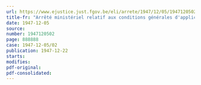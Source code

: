 ```yaml
---
url: https://www.ejustice.just.fgov.be/eli/arrete/1947/12/05/1947120502/justel
title-fr: "Arrêté ministériel relatif aux conditions générales d'application des barèmes des frets de l'Office régulateur de la Navigation intérieure"
date: 1947-12-05
source:
number: 1947120502
page: 888888
case: 1947-12-05/02
publication: 1947-12-22
starts:
modifies:
pdf-original:
pdf-consolidated:
---
```


